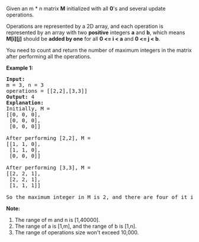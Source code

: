 Given an m * n matrix **M** initialized with all **0**'s and several update operations.

Operations are represented by a 2D array, and each operation is represented by an array with two **positive** integers **a** and **b**, which means **M[i][j]** should be **added by one** for all **0 <= i < a** and **0 <= j < b**.

You need to count and return the number of maximum integers in the matrix after performing all the operations.

**Example 1:**
<pre>
<b>Input:</b>
m = 3, n = 3
operations = [[2,2],[3,3]]
<b>Output:</b> 4
<b>Explanation:</b> 
Initially, M = 
[[0, 0, 0],
 [0, 0, 0],
 [0, 0, 0]]

After performing [2,2], M = 
[[1, 1, 0],
 [1, 1, 0],
 [0, 0, 0]]

After performing [3,3], M = 
[[2, 2, 1],
 [2, 2, 1],
 [1, 1, 1]]

So the maximum integer in M is 2, and there are four of it in M. So return 4.
</pre>

**Note:**

 1. The range of m and n is [1,40000].
 2. The range of a is [1,m], and the range of b is [1,n].
 3. The range of operations size won't exceed 10,000.
